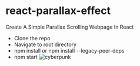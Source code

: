 # react-parallax-effect
Create A Simple Parallax Scrolling Webpage In React

- Clone the repo
- Navigate to root directory
- npm install or npm install --legacy-peer-deps
- npm start
![cyberpunk](https://github.com/Maharshibhatnagar/Cyberpunk/assets/119435144/f58fe602-0f75-454b-8950-fbd88cb07d0d)
